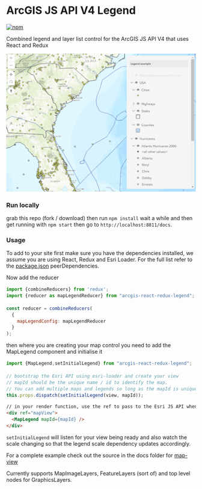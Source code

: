 # ArcGIS JS API V4 Legend

[![npm](https://img.shields.io/npm/v/arcgis-react-redux-legend.svg)](https://www.npmjs.com/package/arcgis-react-redux-legend)
 
Combined legend and layer list control for the ArcGIS JS API V4 that uses React and Redux
 
![legend gif](legend.gif)

### Run locally

grab this repo (fork / download) then run `npm install` wait a while and then get running with `npm start` then go to `http://localhost:8811/docs`.

### Usage

To add to your site first make sure you have the dependencies installed, we assume you are using React, Redux and Esri Loader. For the full list refer to the [package.json](https://github.com/davetimmins/arcgis-react-redux-legend/blob/master/package.json) peerDependencies.

Now add the reducer

```js
import {combineReducers} from 'redux';
import {reducer as mapLegendReducer} from "arcgis-react-redux-legend";

const reducer = combineReducers(
  {    
    mapLegendConfig: mapLegendReducer
  }
);
```

then where you are creating your map control you need to add the MapLegend component and initialise it 

```js
import {MapLegend,setInitialLegend} from "arcgis-react-redux-legend";

// bootstrap the Esri API using esri-loader and create your view
// mapId should be the unique name / id to identify the map. 
// You can add multiple maps and legends so long as the mapId is unique
this.props.dispatch(setInitialLegend(view, mapId));
```

```html
// in your render function, use the ref to pass to the Esri JS API when creating the map and view
<div ref="mapView">
  <MapLegend mapId={mapId} />
</div>
```

`setInitialLegend` will listen for your view being ready and also watch the scale changing so that the legend scale dependency updates accordingly.

For a complete example check out the source in the docs folder for [map-view](https://github.com/davetimmins/arcgis-react-redux-legend/blob/master/docs/src/components/map-view.js)

Currently supports MapImageLayers, FeatureLayers (sort of) and top level nodes for GraphicsLayers.